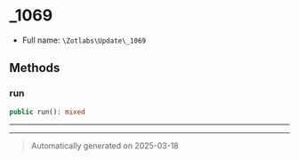 
# _1069





* Full name: `\Zotlabs\Update\_1069`




## Methods


### run



```php
public run(): mixed
```












***


***
> Automatically generated on 2025-03-18
